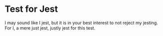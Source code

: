 # Test for Jest

I may sound like I jest, but it is in your best interest to not reject my jesting. For I, a mere just jest, justly jest for this test.
